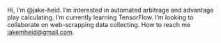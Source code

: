 Hi, I’m @jake-heid.
I’m interested in automated arbitrage and advantage play calculating. 
I’m currently learning TensorFlow.
I’m looking to collaborate on web-scrapping data collecting.
How to reach me jakemheid@gmail.com.


